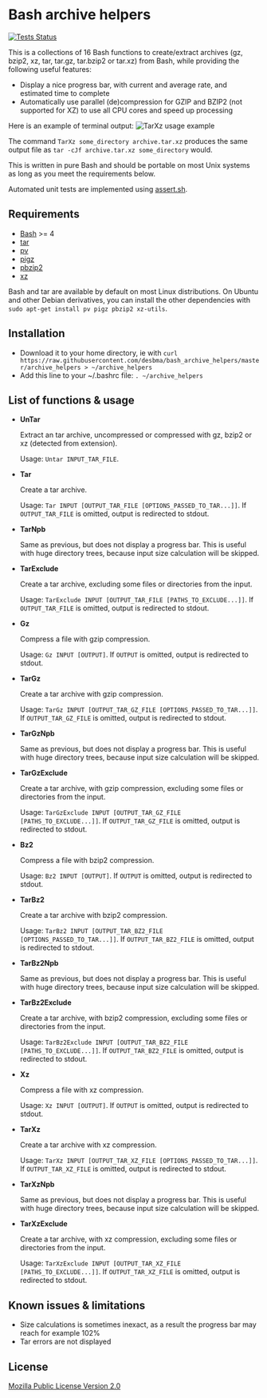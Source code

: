 Bash archive helpers
====================

[![Tests Status](https://img.shields.io/travis/desbma/bash_archive_helpers/master.svg?label=tests&style=flat)](https://travis-ci.org/desbma/bash_archive_helpers/)

This is a collections of 16 Bash functions to create/extract archives (gz, bzip2, xz, tar, tar.gz, tar.bzip2 or tar.xz) from Bash, while providing the following useful features:
* Display a nice progress bar, with current and average rate, and estimated time to complete
* Automatically use parallel (de)compression for GZIP and BZIP2 (not supported for XZ) to use all CPU cores and speed up processing

Here is an example of terminal output:
![TarXz usage example](https://i.imgur.com/hrapRr3.png)

The command `TarXz some_directory archive.tar.xz` produces the same output file as `tar -cJf archive.tar.xz some_directory` would.

This is written in pure Bash and should be portable on most Unix systems as long as you meet the requirements below.

Automated unit tests are implemented using [assert.sh](https://github.com/lehmannro/assert.sh).


## Requirements

* [Bash](https://www.gnu.org/software/bash/) >= 4
* [tar](https://www.gnu.org/software/tar/)
* [pv](http://www.ivarch.com/programs/pv.shtml)
* [pigz](http://zlib.net/pigz/)
* [pbzip2](http://compression.ca/pbzip2/)
* [xz](http://tukaani.org/xz/)

Bash and tar are available by default on most Linux distributions.
On Ubuntu and other Debian derivatives, you can install the other dependencies with `sudo apt-get install pv pigz pbzip2 xz-utils`.


## Installation

* Download it to your home directory, ie with `curl https://raw.githubusercontent.com/desbma/bash_archive_helpers/master/archive_helpers > ~/archive_helpers`
* Add this line to your ~/.bashrc file: `. ~/archive_helpers`


## List of functions & usage

* **UnTar**

    Extract an tar archive, uncompressed or compressed with gz, bzip2 or xz (detected from extension).

    Usage: `Untar INPUT_TAR_FILE`.

* **Tar**

    Create a tar archive.

    Usage: `Tar INPUT [OUTPUT_TAR_FILE [OPTIONS_PASSED_TO_TAR...]]`.
    If `OUTPUT_TAR_FILE` is omitted, output is redirected to stdout.

* **TarNpb**

    Same as previous, but does not display a progress bar.
    This is useful with huge directory trees, because input size calculation will be skipped.

* **TarExclude**

    Create a tar archive, excluding some files or directories from the input.

    Usage: `TarExclude INPUT [OUTPUT_TAR_FILE [PATHS_TO_EXCLUDE...]]`.
    If `OUTPUT_TAR_FILE` is omitted, output is redirected to stdout.

* **Gz**

    Compress a file with gzip compression.

    Usage: `Gz INPUT [OUTPUT]`.
    If `OUTPUT` is omitted, output is redirected to stdout.

* **TarGz**

    Create a tar archive with gzip compression.

    Usage: `TarGz INPUT [OUTPUT_TAR_GZ_FILE [OPTIONS_PASSED_TO_TAR...]]`.
    If `OUTPUT_TAR_GZ_FILE` is omitted, output is redirected to stdout.

* **TarGzNpb**

    Same as previous, but does not display a progress bar.
    This is useful with huge directory trees, because input size calculation will be skipped.

* **TarGzExclude**

    Create a tar archive, with gzip compression, excluding some files or directories from the input.

    Usage: `TarGzExclude INPUT [OUTPUT_TAR_GZ_FILE [PATHS_TO_EXCLUDE...]]`.
    If `OUTPUT_TAR_GZ_FILE` is omitted, output is redirected to stdout.

* **Bz2**

    Compress a file with bzip2 compression.

    Usage: `Bz2 INPUT [OUTPUT]`.
    If `OUTPUT` is omitted, output is redirected to stdout.

* **TarBz2**

    Create a tar archive with bzip2 compression.

    Usage: `TarBz2 INPUT [OUTPUT_TAR_BZ2_FILE [OPTIONS_PASSED_TO_TAR...]]`.
    If `OUTPUT_TAR_BZ2_FILE` is omitted, output is redirected to stdout.

* **TarBz2Npb**

    Same as previous, but does not display a progress bar.
    This is useful with huge directory trees, because input size calculation will be skipped.
    
* **TarBz2Exclude**

    Create a tar archive, with bzip2 compression, excluding some files or directories from the input.

    Usage: `TarBz2Exclude INPUT [OUTPUT_TAR_BZ2_FILE [PATHS_TO_EXCLUDE...]]`.
    If `OUTPUT_TAR_BZ2_FILE` is omitted, output is redirected to stdout.

* **Xz**

    Compress a file with xz compression.

    Usage: `Xz INPUT [OUTPUT]`.
    If `OUTPUT` is omitted, output is redirected to stdout.

* **TarXz**

    Create a tar archive with xz compression.

    Usage: `TarXz INPUT [OUTPUT_TAR_XZ_FILE [OPTIONS_PASSED_TO_TAR...]]`.
    If `OUTPUT_TAR_XZ_FILE` is omitted, output is redirected to stdout.

* **TarXzNpb**

    Same as previous, but does not display a progress bar.
    This is useful with huge directory trees, because input size calculation will be skipped.

* **TarXzExclude**

    Create a tar archive, with xz compression, excluding some files or directories from the input.

    Usage: `TarXzExclude INPUT [OUTPUT_TAR_XZ_FILE [PATHS_TO_EXCLUDE...]]`.
    If `OUTPUT_TAR_XZ_FILE` is omitted, output is redirected to stdout.


## Known issues & limitations

* Size calculations is sometimes inexact, as a result the progress bar may reach for example 102%
* Tar errors are not displayed


## License

[Mozilla Public License Version 2.0](https://www.mozilla.org/MPL/2.0/)
